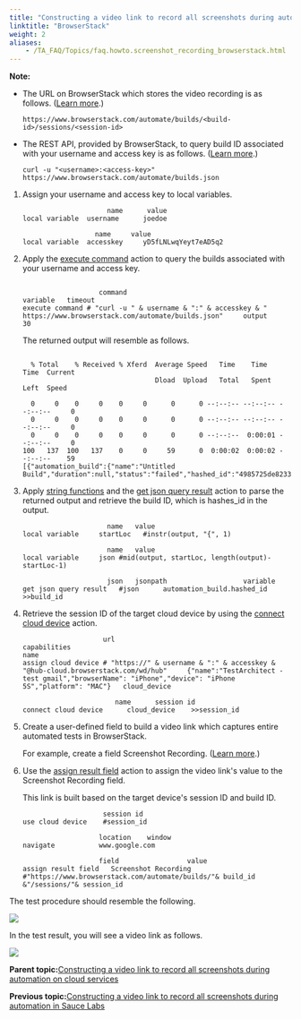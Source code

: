 ```yaml
--- 
title: "Constructing a video link to record all screenshots during automation in BrowserStack"
linktitle: "BrowserStack"
weight: 2
aliases: 
    - /TA_FAQ/Topics/faq.howto.screenshot_recording_browserstack.html
---
```


**Note:**

-   The URL on BrowserStack which stores the video recording is as follows. \([Learn more](https://www.browserstack.com/automate/rest-api).\)

    ```
    https://www.browserstack.com/automate/builds/<build-id>/sessions/<session-id>
    ```

-   The REST API, provided by BrowserStack, to query build ID associated with your username and access key is as follows. \([Learn more](https://www.browserstack.com/automate/rest-api).\)

    ```
    curl -u "<username>:<access-key>" https://www.browserstack.com/automate/builds.json
    ```


1.  Assign your username and access key to local variables.

    ```
                         name	   value
    local variable	username      joedoe
    		
    	              name	   value
    local variable	accesskey     yD5fLNLwqYeyt7eAD5q2
    ```

2.  Apply the [execute command](/TA_Automation/Topics/bia_execute_command.html) action to query the builds associated with your username and access key.

    ```
                     
    	               command	                                                                                       variable   timeout
    execute command	# "curl -u " & username & ":" & accesskey & " https://www.browserstack.com/automate/builds.json"     output     30
    ```

    The returned output will resemble as follows.

    ```
    
      % Total    % Received % Xferd  Average Speed   Time    Time     Time  Current
                                     Dload  Upload   Total   Spent    Left  Speed
    
      0     0    0     0    0     0      0      0 --:--:-- --:--:-- --:--:--     0
      0     0    0     0    0     0      0      0 --:--:-- --:--:-- --:--:--     0
      0     0    0     0    0     0      0      0 --:--:--  0:00:01 --:--:--     0
    100   137  100   137    0     0     59      0  0:00:02  0:00:02 --:--:--    59
    [{"automation_build":{"name":"Untitled Build","duration":null,"status":"failed","hashed_id":"4985725de82332b74abcd1520449b364fab3b674"}}]
    ```

3.  Apply [string functions](/TA_Automation/Topics/Expressions_string_functions.html) and the [get json query result](/TA_Automation/Topics/bia_get_json_query_result.html) action to parse the returned output and retrieve the build ID, which is hashes\_id in the output.

    ```
    	                 name	value	
    local variable	   startLoc   #instr(output, "{", 1)	
    			
    	                 name	value	
    local variable	   json	#mid(output, startLoc, length(output)-startLoc-1)	
    			
    	                 json	jsonpath	               variable
    get json query result   #json      automation_build.hashed_id    >>build_id
    ```

4.  Retrieve the session ID of the target cloud device by using the [connect cloud device](/TA_Automation/Topics/bia_connect_cloud_device.html) action.

    ```
    		            url	                                                                           capabilities	                                                                                     name
    assign cloud device	# "https://" & username & ":" & accesskey & "@hub-cloud.browserstack.com/wd/hub"     {"name":"TestArchitect - test gmail","browserName": "iPhone","device": "iPhone 5S","platform": "MAC"}   cloud_device
    			
    	                   name	     session id	
    connect cloud device      cloud_device    >>session_id	
    ```

5.  Create a user-defined field to build a video link which captures entire automated tests in BrowserStack.

    For example, create a field Screenshot Recording. \([Learn more](/TA_Administration/Topics/User_defined_fields_create.html).\)

6.  Use the [assign result field](/TA_Automation/Topics/bia_assign_result_field.html) action to assign the video link's value to the Screenshot Recording field.

    This link is built based on the target device's session ID and build ID.

    ```
    	                session id	
    use cloud device	#session_id	
    		
    	               location	   window
    navigate	       www.google.com	
    		
    	               field	             value
    assign result field   Screenshot Recording     #"https://www.browserstack.com/automate/builds/"& build_id &"/sessions/"& session_id
    ```


The test procedure should resemble the following.

![](/images//Images/browserstack_test_lines.png)

In the test result, you will see a video link as follows.

![](/images//Images/browserstack_screenshot_recording_field.png)

**Parent topic:**[Constructing a video link to record all screenshots during automation on cloud services](/TA_FAQ/Topics/faq.howto.screenshot_recording_mobile_cloud.html)

**Previous topic:**[Constructing a video link to record all screenshots during automation in Sauce Labs](/TA_FAQ/Topics/faq.howto.screenshot_recording_saucelabs.html)

